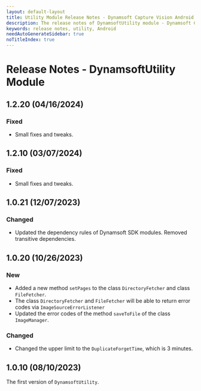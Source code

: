 ```yaml
---
layout: default-layout
title: Utility Module Release Notes - Dynamsoft Capture Vision Android Edition
description: The release notes of DynamsoftUtility module - Dynamsoft Capture Vision Android Edition.
keywords: release notes, utility, Android
needAutoGenerateSidebar: true
noTitleIndex: true
---
```


# Release Notes - DynamsoftUtility Module

## 1.2.20 (04/16/2024)

### Fixed

- Small fixes and tweaks.

## 1.2.10 (03/07/2024)

### Fixed

- Small fixes and tweaks.

## 1.0.21 (12/07/2023)

### Changed

- Updated the dependency rules of Dynamsoft SDK modules. Removed transitive dependencies.

## 1.0.20 (10/26/2023)

### New

- Added a new method `setPages` to the class `DirectoryFetcher` and class `FileFetcher`.
- The class `DirectoryFetcher` and `FileFetcher` will be able to return error codes via `ImageSourceErrorListener`
- Updated the error codes of the method `saveToFile` of the class `ImageManager`.

### Changed

- Changed the upper limit to the `DuplicateForgetTime`, which is 3 minutes.

## 1.0.10 (08/10/2023)

The first version of `DynamsoftUtility`.
